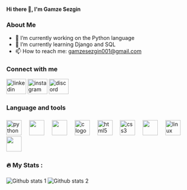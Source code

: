 <h1 align="left" style="font-size: 14;">Hi there 👋, I'm Gamze Sezgin</h1>

<h3 align="left">About Me</h3>
<p align="left">
<ul>
<li>🔭 I’m currently working on the Python language</li>  
<li>🌱 I’m currently learning Django and SQL</li>
<li>📫 How to reach me: <a href="mailto:gamzesezgin001@gmail.com">gamzesezgin001@gmail.com</a></li>
</ul>
</p> 

<h3 align="left">Connect with me</h3>
<div align="left">
    <img src="https://cdn.jsdelivr.net/gh/devicons/devicon/icons/linkedin/linkedin-original.svg" width="52" height="40" alt="linkedin logo"/>
    <a href= https://www.instagram.com/gamze_sezgnn/><img src="https://raw.githubusercontent.com/maurodesouza/profile-readme-generator/master/src/assets/icons/social/instagram/default.svg" width="52" height="40" alt="instagram logo"/></a>
    <a href="https://discord.com/users/gamzesezgin"><img src="https://raw.githubusercontent.com/maurodesouza/profile-readme-generator/master/src/assets/icons/social/discord/default.svg" width="52" height="40" alt="discord logo" /></a>
  </div>

### 

<h3 align="left">Language and tools</h3>

###

<div align="left">
    <div align="left">
        <img src="https://cdn.jsdelivr.net/gh/devicons/devicon/icons/python/python-original.svg" height="40" alt="python logo"  />
        <img width="12" />
        <img src="https://cdn.jsdelivr.net/gh/devicons/devicon/icons/django/django-plain-wordmark.svg" height="40"/>
        <img width="12" />
        <img src="https://cdn.jsdelivr.net/gh/devicons/devicon/icons/sqlite/sqlite-original.svg" height="40" />
        <img width="12" />
        <img src="https://cdn.jsdelivr.net/gh/devicons/devicon/icons/c/c-original.svg" height="40" alt="c logo"  />
        <img width="12" />
        <img src="https://cdn.jsdelivr.net/gh/devicons/devicon/icons/html5/html5-original.svg" height="40" alt="html5 logo"  />
        <img width="12" />
        <img src="https://cdn.jsdelivr.net/gh/devicons/devicon/icons/css3/css3-original.svg" height="40" alt="css3 logo"  />
        <img width="12" />
        <img src="https://cdn.jsdelivr.net/gh/devicons/devicon/icons/bootstrap/bootstrap-plain-wordmark.svg" height="40"/>
        <img width="12" />
        <img src="https://cdn.jsdelivr.net/gh/devicons/devicon/icons/linux/linux-original.svg" height="40" alt="linux logo"  />
        <img width="12" />
        <img src="https://cdn.jsdelivr.net/gh/devicons/devicon/icons/git/git-original.svg" height="40"/> 
        <img width="12" />
          
</div>     
</div>

###

<h3 align="left">🔥   My Stats :</h3>

###
![Github stats 1](https://github-readme-stats.vercel.app/api/top-langs/?username=gamzesezgin&theme=light)
![Github stats 2](https://github-readme-stats.vercel.app/api?username=gamzesezgin&show_icons=true&theme=gradient)
